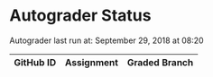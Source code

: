 # Autograder Status
Autograder last run at: September 29, 2018 at 08:20

| GitHub ID | Assignment | Graded Branch |
|-----------|------------|---------------|

